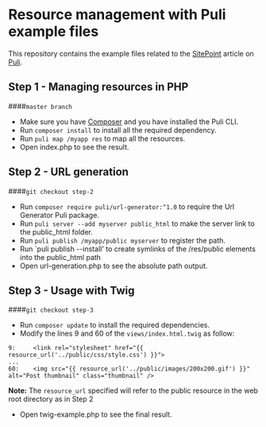 # Resource management with Puli example files

This repository contains the example files related to the [SitePoint](http://www.sitepoint.com) article on [Puli](http://www.puli.io).

## Step 1 - Managing resources in PHP
####`master branch`
 - Make sure you have [Composer](https://getcomposer.org/) and you have installed the Puli CLI.
 - Run `composer install` to install all the required dependency.
 - Run `puli map /myapp res` to map all the resources.
 - Open index.php to see the result.

## Step 2 - URL generation  
####`git checkout step-2`
 - Run `composer require puli/url-generator:^1.0` to require the Url Generator Puli package.
 - Run `puli server --add myserver public_html` to make the server link to the public_html folder.
 - Run `puli publish /myapp/public myserver` to register the path.
 - Run `puli publish --install' to create symlinks of the /res/public elements into the public_html path
 - Open url-generation.php to see the absolute path output.

## Step 3 - Usage with Twig  
####`git checkout step-3`
 - Run `composer update` to install the required dependencies.
 - Modify the lines 9 and 60 of the `views/index.html.twig` as follow:
 ```
 9:     <link rel="stylesheet" href="{{ resource_url('../public/css/style.css') }}">
 ...
 60:    <img src="{{ resource_url('../public/images/200x200.gif') }}" alt="Post thumbnail" class="thumbnail" />

 ```
 __Note:__ The `resource_url` specified will refer to the public resource in the web root directory as in Step 2
 - Open twig-example.php to see the final result.
